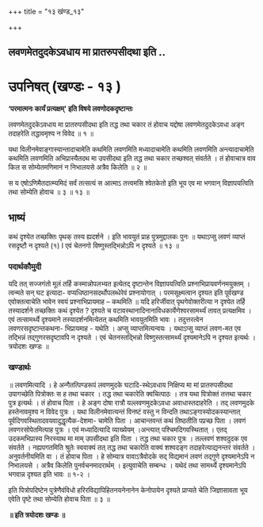 +++
title = "१३ खंण्ड_१३"

+++


## लवणमेतदुदकेऽवधाय मा प्रातरुपसीदथा इति ..

# **उपनिषत् (खण्डः - १३ )**

**‘परमात्मनः कार्यं प्रत्यक्षम्' इति विषये लवणोदकदृष्टान्तः**

लवणमेतदुदकेऽवधाय मा प्रातरुपसीदथा इति तद्ध तथा चकार तं होवाच यद्दोषा लवणमेतदुदकेऽवधा अङ्ग तदाहरेति तद्धावमृश्य न विवेद ॥ १ ॥

यथा विलीनमेवाङ्गास्यान्तादाचामेति कथमिति लवणमिति मध्यादाचामेति कथमिति लवणमिति अन्त्यादाचामेति कथमिति लवणमिति अभिप्रास्यैतदथ मा उपसीदथा इति तद्ध तथा चकार तच्छश्वत् संवर्तते । तं होवाचात्र वाव किल स सोम्येतमणिमानं न निभालयसे अत्रैव किलेति ॥ २ ॥

स य एषोऽणिमैतदात्म्यमिदं सर्वं तत्सत्यं स आत्माऽ तत्त्वमसि श्वेतकेतो इति भूय एव मा भगवान् विज्ञापयत्विति तथा सोम्येति होवाच ॥ ३ ॥ १३ ॥

## **भाष्यं**

कथं दृश्येत तच्छक्तिः पृथक् तस्य ह्यदर्शने । इति भावयुतं प्राह पुत्रमुद्दालकः पुनः ॥ यथाऽप्सु लवणं व्याप्तं रसदृष्टौ न दृश्यते (१) I एवं चेतनगो विष्णुस्तद्भिन्नोऽपि न दृश्यते ॥ १३ ॥

### पदार्थकौमुदी

यदि तत् सज्जगंतो मूलं तर्हि कस्मान्नोपलभ्यत इत्येतद् दृष्टान्तेन विज्ञापयत्विति प्रश्नाभिप्रायवर्णनमयुक्तम् । त्वन्मते सन् घट इत्यादा- वप्यधिष्ठानसदर्थोपलब्धेरेवं प्रश्नायोगात् । परमसूक्ष्मत्वान दृश्यत इति पूर्वखण्ड एवोक्तत्वाचेति भावेन स्वयं प्रश्नाभिप्रायमाह – कथमिति ॥ यदि हरिर्जीवात् पृथगेवोक्तरीत्या न दृश्येत तर्हि तस्यादर्शने तच्छक्तिः कथं दृश्येत ? दृश्यते च वटावस्थानादिनानाविधकार्येणेश्वरसामर्थ्यं तावत् प्रत्यक्षमिव । एवं तत्सामर्थ्ये दृश्यमाने तस्यादर्शनमित्येतत् कथमिति भावयुतमिति भावः । तदुत्तरत्वेन लवणरसदृष्टान्तकथना- भिप्रायमाह - यथेति । अप्सु व्याप्तमित्यन्वयः । यथाऽप्सु व्याप्तं लवण-मत एव तद्भिन्नं तद्गुणरसदृष्टावपि न दृश्यते । एवं चेतनस्तद्भिन्नो विष्णुस्तत्सामर्थ्यं दृश्यमानेऽपि न दृश्यत इत्यर्थः । त्रयोदशः खण्डः ॥

### **खण्डार्थः**

॥ लवणमित्यादि । हे अन्गैतत्पिण्डरूपं लवणमुदके घटादि-स्थेऽवधाय निक्षिप्य मा मां प्रातरुपसीदथा उपागच्छेति पित्रोक्तः स ह तथा चकार । तद्ध तथा चकारेति क्वचित्पाठः । तत्र यथा पित्रोक्तं तत्तथा चकार पुत्र इत्यर्थः । तं होवाच पिता । हे अङ्ग दोषा रात्रौ यल्लवणमुदकेऽवधा अवाधास्तदाहरेति । तद् लवणमुदके हस्तेनावमृश्य न विवेद पुत्रः । यथा विलीनमेवात्यन्तं विनष्टं वस्तु न विन्दति तथाऽङ्गास्योदकस्यान्तात् पूर्वदिगवस्थितादवयवादुद्धृत्यैक-देशमा- चामेति पिता । आचान्तवन्तं कथं तिष्ठतीति पप्रच्छ पिता । लवणं लवणरसोपेतमित्याह पुत्रः । एवं मध्यादित्यादि व्याख्येयम् ।अन्त्यात् पश्चिमदिगवस्थितात् । एतद् उदकमभिप्रास्य निरस्याथ मा माम् उपसीदथा इति पिता । तद्ध तथा चकार पुत्रः । तल्लवणं शश्वदुदक एव संवर्तते । नह्यपगतमिति श्रुतेः स्ववाक्यं तत् तद्ध तथा चकारेति वाक्यं शश्वदङ्ग तदाहरेत्याद्यनन्तरं संवर्तते । अनुवर्तनीयमिति वा । तं होवाच पिता । हे सोम्यात्र वावाऽत्रैवोदके सद् विद्यमानं लवणं तद्गुणे दृश्यमानेऽपि न निभालयसे । अत्रैव किलेति पुनर्वचनमादरार्थम् । इत्युवाचेति सम्बन्धः । यथेदं तथा सामर्थ्ये दृश्यमानेऽपि भगवान्न दृश्यत इति भावः ॥ १-२ ।

इति पित्रोपदिष्टेन पुत्रेणैवंविधो हरिरविद्यापिहितनयनेनानेन केनोपायेन दृश्यते प्राप्यते चेति जिज्ञासावता भूय एवेति पृष्टे तथा सोम्येति होवाच पिता ॥ ३ ॥

**॥ इति त्रयोदशः खण्डः ॥**

